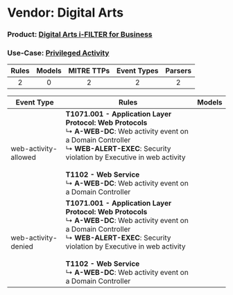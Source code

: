 Vendor: Digital Arts
====================
### Product: [Digital Arts i-FILTER for Business](../ds_digital_arts_digital_arts_i-filter_for_business.md)
### Use-Case: [Privileged Activity](../../../../UseCases/uc_privileged_activity.md)

| Rules | Models | MITRE TTPs | Event Types | Parsers |
|:-----:|:------:|:----------:|:-----------:|:-------:|
|   2   |   0    |     2      |      2      |    2    |

| Event Type           | Rules                                                                                                                                                                                                                                                                                                         | Models |
| -------------------- | ------------------------------------------------------------------------------------------------------------------------------------------------------------------------------------------------------------------------------------------------------------------------------------------------------------- | ------ |
| web-activity-allowed | <b>T1071.001 - Application Layer Protocol: Web Protocols</b><br> ↳ <b>A-WEB-DC</b>: Web activity event on a Domain Controller<br> ↳ <b>WEB-ALERT-EXEC</b>: Security violation by Executive in web activity<br><br><b>T1102 - Web Service</b><br> ↳ <b>A-WEB-DC</b>: Web activity event on a Domain Controller |        |
| web-activity-denied  | <b>T1071.001 - Application Layer Protocol: Web Protocols</b><br> ↳ <b>A-WEB-DC</b>: Web activity event on a Domain Controller<br> ↳ <b>WEB-ALERT-EXEC</b>: Security violation by Executive in web activity<br><br><b>T1102 - Web Service</b><br> ↳ <b>A-WEB-DC</b>: Web activity event on a Domain Controller |        |